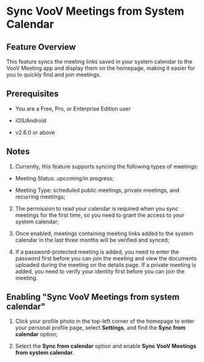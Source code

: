 # Sync VooV Meetings from System Calendar

## Feature Overview

This feature syncs the meeting links saved in your system calendar to the VooV Meeting app and display them on the homepage, making it easier for you to quickly find and join meetings.

## Prerequisites

- You are a Free, Pro, or Enterprise Edition user

- iOS/Android

- v2.6.0 or above

## Notes

1. Currently, this feature supports syncing the following types of meetings:

- Meeting Status: upcoming/in progress;

- Meeting Type: scheduled public meetings, private meetings, and recurring meetings;

2. The permission to read your calendar is required when you sync meetings for the first time, so you need to grant the access to your system calendar;

3. Once enabled, meetings containing meeting links added to the system calendar in the last three months will be verified and synced;

4. If a password-protected meeting is added, you need to enter the password first before you can join the meeting and view the documents uploaded during the meeting on the details page. If a private meeting is added, you need to verify your identity first before you can join the meeting.

## Enabling "Sync VooV Meetings from system calendar"

1. Click your profile photo in the top-left corner of the homepage to enter your personal profile page, select **Settings**, and find the **Sync from calendar** option;

2. Select the **Sync from calendar** option and enable **Sync VooV Meetings from system calendar**.